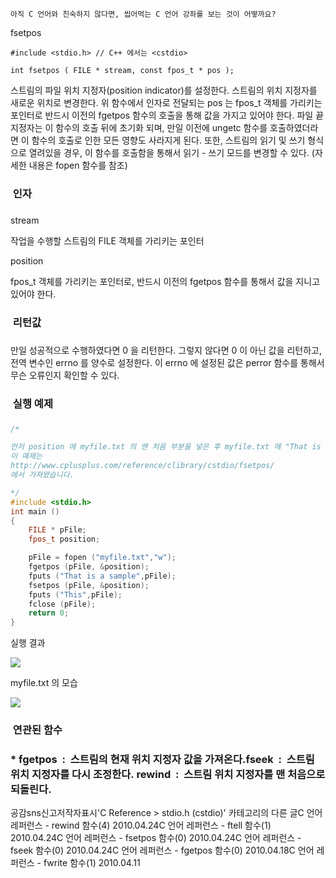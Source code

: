 

```warning
아직 C 언어와 친숙하지 않다면, 씹어먹는 C 언어 강좌를 보는 것이 어떻까요?

```


fsetpos
```info
#include <stdio.h> // C++ 에서는 <cstdio>

int fsetpos ( FILE * stream, const fpos_t * pos );
```


스트림의 파일 위치 지정자(position indicator)를 설정한다. 
스트림의 위치 지정자를 새로운 위치로 변경한다. 위 함수에서 인자로 전달되는 pos 는 fpos_t 객체를 가리키는 포인터로 반드시 이전의 fgetpos 함수의 호출을 통해 값을 가지고 있어야 한다.
파일 끝 지정자는 이 함수의 호출 뒤에 초기화 되며, 만일 이전에 ungetc 함수를 호출하였더라면 이 함수의 호출로 인한 모든 영향도 사라지게 된다. 
또한, 스트림의 읽기 및 쓰기 형식으로 열려있을 경우, 이 함수를 호출함을 통해서 읽기 - 쓰기 모드를 변경할 수 있다. (자세한 내용은 fopen 함수를 참조) 

###  인자
### 
stream

작업을 수행할 스트림의 FILE 객체를 가리키는 포인터 

position

fpos_t 객체를 가리키는 포인터로, 반드시 이전의 fgetpos 함수를 통해서 값을 지니고 있어야 한다. 

###  리턴값
### 
만일 성공적으로 수행하였다면 0 을 리턴한다. 그렇지 않다면 0 이 아닌 값을 리턴하고, 전역 변수인 errno 를 양수로 설정한다. 이 errno 에 설정된 값은 perror 함수를 통해서 무슨 오류인지 확인할 수 있다. 

###  실행 예제
### 
```cpp
/* 

먼저 position 에 myfile.txt 의 맨 처음 부분을 넣은 후 myfile.txt 에 "That is a sample" 을 쓴다. 그 다음에 fsetpos 함수를 호출함으로써 fputs 로 인해 변경되었던 위치 지정자가 다시 파일 맨 앞으로 옮겨진다. 그 후 "This" 를 다시 출력하면 결국 "This is a sample" 이 된다. 
이 예제는 
http://www.cplusplus.com/reference/clibrary/cstdio/fsetpos/
에서 가져왔습니다. 

*/
#include <stdio.h>
int main ()
{
    FILE * pFile;
    fpos_t position;

    pFile = fopen ("myfile.txt","w");
    fgetpos (pFile, &position);
    fputs ("That is a sample",pFile);
    fsetpos (pFile, &position);
    fputs ("This",pFile);
    fclose (pFile);
    return 0;
}
```


실행 결과

![](http://img1.daumcdn.net/thumb/R1920x0/?fname=http%3A%2F%2Fcfile10.uf.tistory.com%2Fimage%2F157059164BD2A5DB951099)

myfile.txt 의 모습

![](http://img1.daumcdn.net/thumb/R1920x0/?fname=http%3A%2F%2Fcfile4.uf.tistory.com%2Fimage%2F1701FE164BD2A5DB5B77A4)



###  연관된 함수
### * fgetpos  :  스트림의 현재 위치 지정자 값을 가져온다.fseek  :  스트림 위치 지정자를 다시 조정한다. rewind  :  스트림 위치 지정자를 맨 처음으로 되돌린다.

공감sns신고저작자표시'C Reference > stdio.h (cstdio)' 카테고리의 다른 글C 언어 레퍼런스 - rewind 함수(4)
2010.04.24C 언어 레퍼런스 - ftell 함수(1)
2010.04.24C 언어 레퍼런스 - fsetpos 함수(0)
2010.04.24C 언어 레퍼런스 - fseek 함수(0)
2010.04.24C 언어 레퍼런스 - fgetpos 함수(0)
2010.04.18C 언어 레퍼런스 - fwrite 함수(1)
2010.04.11

